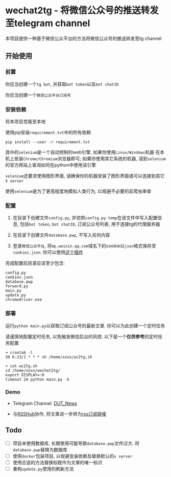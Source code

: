 # wechat2tg - 将微信公众号的推送转发至telegram channel
本项目提供一种基于微信公众平台的方法将微信公众号的推送转发至tg channel

## 开始使用
### 前置
你应当创建一个`tg bot`, 并获取`bot token`以及`bot chatID`

你应当创建一个`微信公众平台订阅号`

### 安装依赖
将本项目克隆至本地

使用pip安装`requirement.txt`中的所有依赖
```
pip install --user -r requirement.txt
```

其中的`selenium`是一个自动控制的web引擎, 如果你使用`Linux/Windows`机器 在本机上安装`Chrome/Chromium`浏览器即可; 如果你使用其它系统的机器, 请到`selenium`的官方网站上查询如何在python中使用该引擎

`selenium`还要求使用图形界面, 请确保你的机器安装了图形界面或可以连接到其它`X server`

使用`selenium`是为了更高程度地模拟人类行为, 以规避不必要的反爬虫审查

### 配置
1. 在目录下创建文件`config.py`, 并仿照`config.py.temp`在该文件中写入配置信息, 包括`bot token`, `bot chatID`, 订阅公众号列表, 用于连接tg的代理服务器

2. 在目录下创建文件`database.pwp`, 不写入任何内容

3. 登录`微信公众平台`, 将`mp.weixin.qq.com`域名下的cookie以`json`格式保存至`cookies.json`. 你可以使用[这个插件](https://chrome.google.com/webstore/detail/%E3%82%AF%E3%83%83%E3%82%AD%E3%83%BCjson%E3%83%95%E3%82%A1%E3%82%A4%E3%83%AB%E5%87%BA%E5%8A%9B-for-puppet/nmckokihipjgplolmcmjakknndddifde)

完成配置后目录应该至少包含:
```
config.py
cookies.json
database.pwp
forward.py
main.py
update.py
chromedriver.exe
```

### 部署
运行`python main.py`以获取订阅公众号的最新文章. 你可以为此创建一个定时任务

请谨慎地配置定时任务, 以免触发微信后台的风控. 以下是一个**仅供参考**的定时任务配置
```
➜ crontab -l
30 6-23/1 * * * sh /home/xxxx/wc2tg.sh

➜ cat wc2tg.sh 
cd /home/xxxx/wechat2tg/
export DISPLAY=:0
timeout 2m python main.py -k
```

### Demo
- Telegram Channel: [DUT_News](https://t.me/DUT_News)

- 与[RSSHub](https://github.com/DIYgod/RSSHub)协作, 将文章进一步转为[rss订阅链接](https://rsshub.app/telegram/channel/DUT_News)

## Todo
- [ ] 项目未使用数据库, 长期使用可能导致`database.pwp`文件过大. 将`database.pwp`替换为数据库
- [ ] 使用`docker`包装项目, 以规避安装依赖及替换默认的`x server`
- [ ] 使用合适的方法替换标题作为文章的唯一标识
- [ ] 重构`update.py`使用的刷新方法
